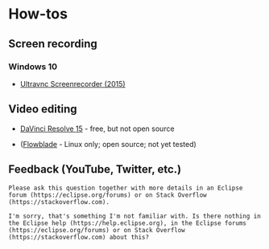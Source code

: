 # How-tos

## Screen recording

### Windows 10

* [Ultravnc Screenrecorder (2015)](https://www.uvnc.com/downloads/screenrecorder/86-screenrecorder.html)

## Video editing

* [DaVinci Resolve 15](https://www.blackmagicdesign.com/products/davinciresolve/) - free, but not open source

* ([Flowblade](https://jliljebl.github.io/flowblade/) - Linux only; open source; not yet tested)

## Feedback (YouTube, Twitter, etc.)

    Please ask this question together with more details in an Eclipse forum (https://eclipse.org/forums) or on Stack Overflow (https://stackoverflow.com).

    I'm sorry, that's something I'm not familiar with. Is there nothing in the Eclipse help (https://help.eclipse.org), in the Eclipse forums (https://eclipse.org/forums) or on Stack Overflow (https://stackoverflow.com) about this?
